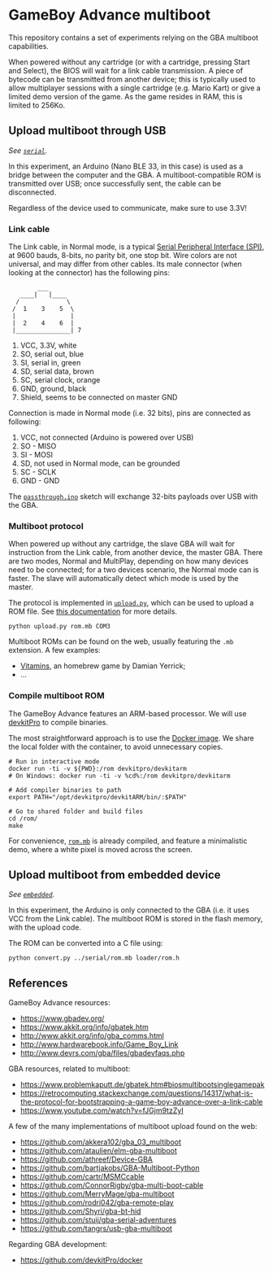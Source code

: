
# GameBoy Advance multiboot

This repository contains a set of experiments relying on the GBA multiboot capabilities.

When powered without any cartridge (or with a cartridge, pressing Start and Select), the BIOS will wait for a link cable transmission.
A piece of bytecode can be transmitted from another device; this is typically used to allow multiplayer sessions with a single cartridge (e.g. Mario Kart) or give a limited demo version of the game.
As the game resides in RAM, this is limited to 256Ko.


## Upload multiboot through USB

_See [`serial`](./serial/)._

In this experiment, an Arduino (Nano BLE 33, in this case) is used as a bridge between the computer and the GBA.
A multiboot-compatible ROM is transmitted over USB; once successfully sent, the cable can be disconnected.

Regardless of the device used to communicate, make sure to use 3.3V!


### Link cable

The Link cable, in Normal mode, is a typical [Serial Peripheral Interface (SPI)](https://en.wikipedia.org/wiki/Serial_Peripheral_Interface), at 9600 bauds, 8-bits, no parity bit, one stop bit.
Wire colors are not universal, and may differ from other cables.
Its male connector (when looking at the connector) has the following pins:

```
        ___
   ____|   |____
  /             \
 /  1    3    5  \
 |               |
 |  2    4    6  |
 |_______________| 7
```

 1. VCC, 3.3V, white
 2. SO, serial out, blue
 3. SI, serial in, green
 4. SD, serial data, brown
 5. SC, serial clock, orange
 6. GND, ground, black
 7. Shield, seems to be connected on master GND

Connection is made in Normal mode (i.e. 32 bits), pins are connected as following:

 1. VCC, not connected (Arduino is powered over USB)
 2. SO - MISO
 3. SI - MOSI
 4. SD, not used in Normal mode, can be grounded
 5. SC - SCLK
 6. GND - GND

The [`passthrough.ino`](./serial/passthrough/passthrough.ino) sketch will exchange 32-bits payloads over USB with the GBA.


### Multiboot protocol

When powered up without any cartridge, the slave GBA will wait for instruction from the Link cable, from another device, the master GBA.
There are two modes, Normal and MultiPlay, depending on how many devices need to be connected; for a two devices scenario, the Normal mode can is faster.
The slave will automatically detect which mode is used by the master.

The protocol is implemented in [`upload.py`](./serial/upload.py), which can be used to upload a ROM file.
See [this documentation](https://www.problemkaputt.de/gbatek.htm#biosmultibootsinglegamepak) for more details.

```
python upload.py rom.mb COM3
```

Multiboot ROMs can be found on the web, usually featuring the `.mb` extension.
A few examples:

 * [Vitamins](https://pineight.com/gba/#drm), an homebrew game by Damian Yerrick;
 * ...


### Compile multiboot ROM

The GameBoy Advance features an ARM-based processor.
We will use [devkitPro](https://devkitpro.org/wiki/Main_Page) to compile binaries.

The most straightforward approach is to use the [Docker image](https://github.com/devkitPro/docker).
We share the local folder with the container, to avoid unnecessary copies.

```
# Run in interactive mode
docker run -ti -v ${PWD}:/rom devkitpro/devkitarm
# On Windows: docker run -ti -v %cd%:/rom devkitpro/devkitarm

# Add compiler binaries to path
export PATH="/opt/devkitpro/devkitARM/bin/:$PATH"

# Go to shared folder and build files
cd /rom/
make
```

For convenience, [`rom.mb`](./serial/rom.mb) is already compiled, and feature a minimalistic demo, where a white pixel is moved across the screen.


## Upload multiboot from embedded device

_See [`embedded`](./embedded/)._

In this experiment, the Arduino is only connected to the GBA (i.e. it uses VCC from the Link cable).
The multiboot ROM is stored in the flash memory, with the upload code.

The ROM can be converted into a C file using:

```
python convert.py ../serial/rom.mb loader/rom.h
```


## References

GameBoy Advance resources:

 * https://www.gbadev.org/
 * https://www.akkit.org/info/gbatek.htm
 * http://www.akkit.org/info/gba_comms.html
 * http://www.hardwarebook.info/Game_Boy_Link
 * http://www.devrs.com/gba/files/gbadevfaqs.php

GBA resources, related to multiboot:

 * https://www.problemkaputt.de/gbatek.htm#biosmultibootsinglegamepak
 * https://retrocomputing.stackexchange.com/questions/14317/what-is-the-protocol-for-bootstrapping-a-game-boy-advance-over-a-link-cable
 * https://www.youtube.com/watch?v=fJGjm9tzZyI

A few of the many implementations of multiboot upload found on the web:

 * https://github.com/akkera102/gba_03_multiboot
 * https://github.com/ataulien/elm-gba-multiboot
 * https://github.com/athreef/Device-GBA
 * https://github.com/bartjakobs/GBA-Multiboot-Python
 * https://github.com/cartr/MSMCcable
 * https://github.com/ConnorRigby/gba-multi-boot-cable
 * https://github.com/MerryMage/gba-multiboot
 * https://github.com/rodri042/gba-remote-play
 * https://github.com/Shyri/gba-bt-hid
 * https://github.com/stuij/gba-serial-adventures
 * https://github.com/tangrs/usb-gba-multiboot

Regarding GBA development:

 * https://github.com/devkitPro/docker
